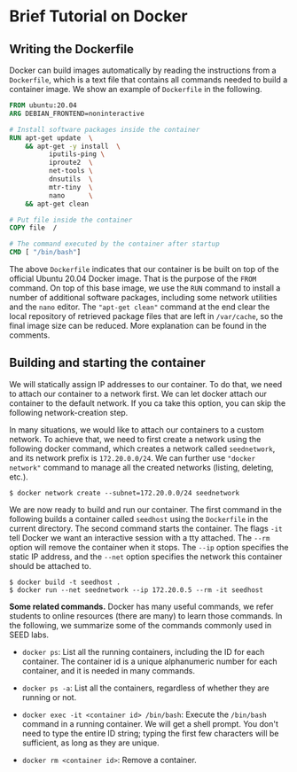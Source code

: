 # Brief Tutorial on Docker

## Writing the Dockerfile

Docker can build images automatically by reading the instructions from
a `Dockerfile`, which is a text file that contains all commands needed to
build a container image. We show an example of `Dockerfile` in the following.

``` dockerfile
FROM ubuntu:20.04
ARG DEBIAN_FRONTEND=noninteractive

# Install software packages inside the container
RUN apt-get update  \
    && apt-get -y install  \
          iputils-ping \
          iproute2  \
          net-tools \
          dnsutils  \
          mtr-tiny  \
          nano      \
    && apt-get clean

# Put file inside the container
COPY file  /

# The command executed by the container after startup
CMD [ "/bin/bash"]
```

The above `Dockerfile` indicates that our container
is be built on top of the official Ubuntu 20.04 Docker image.
That is the purpose of the `FROM` command.
On top of this base image, we use the `RUN` command
to install a number of additional software packages, including
some network utilities and the `nano` editor.
The `"apt-get clean"` command at the end
clear the local repository of retrieved package files
that are left in `/var/cache`, so the final image size
can be reduced. More explanation can be found
in the comments.


## Building and starting the container

We will statically assign IP addresses to our container. To do that,
we need to attach our container to a network first. We can let docker
attach our container to the default network. If you ca take this option,
you can skip the following network-creation step.

In many situations, we would like to attach our containers to a custom network.
To achieve that, we need to first create a network using the following
docker command, which creates a network called `seednetwork`,
and its network prefix is `172.20.0.0/24`.
We can further use `"docker network"` command to manage
all the created networks (listing, deleting, etc.).

``` shell
$ docker network create --subnet=172.20.0.0/24 seednetwork
```

We are now ready to build and run our container. The first command
in the following builds a container called `seedhost` using
the `Dockerfile` in the current directory.
The second command starts the container.
The flags `-it` tell Docker we want an interactive session
with a tty attached. The `--rm` option will remove the container
when it stops. The `--ip` option specifies the static
IP address, and the `--net` option specifies
the network this container should be attached to.

``` shell
$ docker build -t seedhost .
$ docker run --net seednetwork --ip 172.20.0.5 --rm -it seedhost
```

**Some related commands.** Docker has many useful commands,
we refer students to online resources (there
are many) to learn those commands. In the following, we
summarize some of the commands commonly used in SEED labs.

- `docker ps`:  List all the running containers, including
         the ID for each container.  The container id is
         a unique alphanumeric number for each container, and it is needed
         in many commands.

- `docker ps -a`:
List all the containers, regardless of whether they are
running or not.

- `docker exec -it <container id> /bin/bash`:
Execute the `/bin/bash` command
in a running container. We will get a shell prompt.
You don't need to type the entire ID string; typing the first
few characters will be sufficient, as long as they are unique.

- `docker rm <container id>`: Remove a container.



